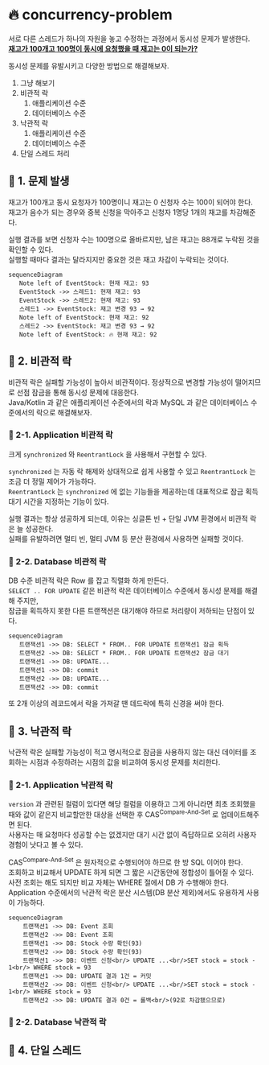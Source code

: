 # 🔥 concurrency-problem

서로 다른 스레드가 하나의 자원을 놓고 수정하는 과정에서 동시성 문제가 발생한다.  
<u>**재고가 100개고 100명이 동시에 요청했을 때 재고는 0이 되는가?**</u>  

동시성 문제를 유발시키고 다양한 방법으로 해결해보자.  

1. 그냥 해보기
2. 비관적 락
    1. 애플리케이션 수준
    2. 데이터베이스 수준
3. 낙관적 락
    1. 애플리케이션 수준
    2. 데이터베이스 수준
4. 단일 스레드 처리

## 🚀 1. 문제 발생

재고가 100개고 동시 요청자가 100명이니 재고는 0 신청자 수는 100이 되어야 한다.  
재고가 음수가 되는 경우와 중복 신청을 막아주고 신청자 1명당 1개의 재고를 차감해준다.  

실행 결과를 보면 신청자 수는 100명으로 올바르지만, 남은 재고는 88개로 누락된 것을 확인할 수 있다.  
실행할 때마다 결과는 달라지지만 중요한 것은 재고 차감이 누락되는 것이다.  

```mermaid
sequenceDiagram
   Note left of EventStock: 현재 재고: 93
   EventStock ->> 스레드1: 현재 재고: 93
   EventStock ->> 스레드2: 현재 재고: 93
   스레드1 ->> EventStock: 재고 변경 93 → 92
   Note left of EventStock: 현재 재고: 92
   스레드2 ->> EventStock: 재고 변경 93 → 92
   Note left of EventStock: 🔥 현재 재고: 92
```

## 🚀 2. 비관적 락

비관적 락은 실패할 가능성이 높아서 비관적이다. 정상적으로 변경할 가능성이 떨어지므로 선점 잠금을 통해 동시성 문제에 대응한다.  
Java/Kotlin 과 같은 애플리케이션 수준에서의 락과 MySQL 과 같은 데이터베이스 수준에서의 락으로 해결해보자.  

### 🎯 2-1. Application 비관적 락

크게 `synchronized` 와 `ReentrantLock` 을 사용해서 구현할 수 있다.  

`synchronized` 는 자동 락 해제와 상대적으로 쉽게 사용할 수 있고 `ReentrantLock` 는 조금 더 정밀 제어가 가능하다.  
`ReentrantLock` 는 `synchronized` 에 없는 기능들을 제공하는데 대표적으로 잠금 획득 대기 시간을 지정하는 기능이 있다.  

실행 결과는 항상 성공하게 되는데, 이유는 싱글톤 빈 + 단일 JVM 환경에서 비관적 락은 늘 성공한다.  
실패를 유발하려면 멀티 빈, 멀티 JVM 등 분산 환경에서 사용하면 실패할 것이다.  

### 🎯 2-2. Database 비관적 락

DB 수준 비관적 락은 Row 를 잡고 직렬화 하게 만든다.  
`SELECT .. FOR UPDATE` 같은 비관적 락은 데이터베이스 수준에서 동시성 문제를 해결해 주지만,  
잠금을 획득하지 못한 다른 트랜잭션은 대기해야 하므로 처리량이 저하되는 단점이 있다.  

```mermaid
sequenceDiagram
   트랜잭션1 ->> DB: SELECT * FROM.. FOR UPDATE 트랜잭션1 잠금 획득
   트랜잭션2 ->> DB: SELECT * FROM.. FOR UPDATE 트랜잭션2 잠금 대기
   트랜잭션1 ->> DB: UPDATE...
   트랜잭션1 ->> DB: commit
   트랜잭션2 ->> DB: UPDATE...
   트랜잭션2 ->> DB: commit
```

또 2개 이상의 레코드에서 락을 가져갈 땐 데드락에 특히 신경을 써야 한다.  

## 🚀 3. 낙관적 락

낙관적 락은 실패할 가능성이 적고 명시적으로 잠금을 사용하지 않는 대신 데이터를 조회하는 시점과 수정하려는 시점의 값을 비교하여 동시성 문제를 처리한다.

### 🎯 2-1. Application 낙관적 락

`version` 과 관련된 컬럼이 있다면 해당 컬럼을 이용하고 그게 아니라면 최초 조회했을 때와 값이 같은지 비교할만한 대상을 선택한 후 CAS<sup>Compare-And-Set</sup> 로 업데이트해주면 된다.  
사용자는 매 요청마다 성공할 수는 없겠지만 대기 시간 없이 즉답하므로 오히려 사용자 경험이 낫다고 볼 수 있다.  

CAS<sup>Compare-And-Set</sup> 은 원자적으로 수행되어야 하므로 한 방 SQL 이어야 한다.  
조회하고 비교해서 UPDATE 하게 되면 그 짧은 시간동안에 정합성이 틀어질 수 있다.  
사전 조회는 해도 되지만 비교 자체는 WHERE 절에서 DB 가 수행해야 한다.  
Application 수준에서의 낙관적 락은 분산 시스템(DB 분산 제외)에서도 유용하게 사용이 가능하다.  

```mermaid
sequenceDiagram
    트랜잭션1 ->> DB: Event 조회
    트랜잭션2 ->> DB: Event 조회
    트랜잭션1 ->> DB: Stock 수량 확인(93)
    트랜잭션2 ->> DB: Stock 수량 확인(93)
    트랜잭션1 ->> DB: 이벤트 신청<br/> UPDATE ...<br/>SET stock = stock - 1<br/> WHERE stock = 93
    트랜잭션1 ->> DB: UPDATE 결과 1건 = 커밋
    트랜잭션2 ->> DB: 이벤트 신청<br/> UPDATE ...<br/>SET stock = stock - 1<br/> WHERE stock = 93
    트랜잭션2 ->> DB: UPDATE 결과 0건 = 롤백<br/>(92로 차감됐으므로)
```

### 🎯 2-2. Database 낙관적 락


## 🚀 4. 단일 스레드
